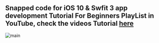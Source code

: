 ## Snapped code for iOS 10 & Swfit 3 app development Tutorial For Beginners PlayList in YouTube, check the videos Tutorial  [here](https://www.youtube.com/playlist?list=PLF8OvnCBlEY1BC20Bl73DuyW3LE5sGCUH)



![main](http://attach.alruabye.net/iOSAppDevelopment/swift31.png)
 
